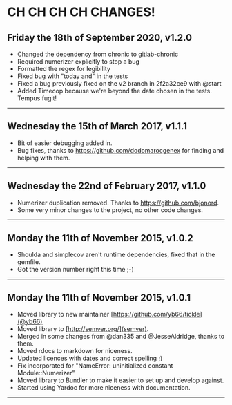 # CH CH CH CH CHANGES! #

## Friday the 18th of September 2020, v1.2.0

- Changed the dependency from chronic to gitlab-chronic
- Required numerizer explicitly to stop a bug
- Formatted the regex for legibility
- Fixed bug with "today and" in the tests
- Fixed a bug previously fixed on the v2 branch in 2f2a32ce9 with @start
- Added Timecop because we're beyond the date chosen in the tests. Tempus fugit!

----

## Wednesday the 15th of March 2017, v1.1.1 ##

* Bit of easier debugging added in.
* Bug fixes, thanks to https://github.com/dodomarocgenex for finding and helping with them.

----

## Wednesday the 22nd of February 2017, v1.1.0 ##

* Numerizer duplication removed. Thanks to https://github.com/bjonord.
* Some very minor changes to the project, no other code changes.

----


## Monday the 11th of November 2015, v1.0.2 ##

* Shoulda and simplecov aren't runtime dependencies, fixed that in the gemfile.
* Got the version number right this time ;-)

----

## Monday the 11th of November 2015, v1.0.1 ##

* Moved library to new maintainer [https://github.com/yb66/tickle](@yb66)
* Moved library to [http://semver.org/](semver).
* Merged in some changes from @dan335 and @JesseAldridge, thanks to them.
* Moved rdocs to markdown for niceness.
* Updated licences with dates and correct spelling ;)
* Fix incorporated for "NameError: uninitialized constant Module::Numerizer"
* Moved library to Bundler to make it easier to set up and develop against.
* Started using Yardoc for more niceness with documentation.

----